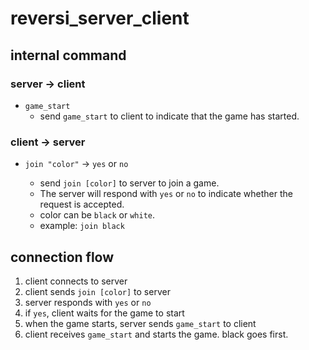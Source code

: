 # reversi_server_client

## internal command

### server -> client

- `game_start`
    - send `game_start` to client to indicate that the game has started.


### client -> server

- `join "color"` -> `yes` or `no`

    - send `join [color]` to server to join a game.
    - The server will respond with `yes` or `no` to indicate whether the request is accepted.
    - color can be `black` or `white`.
    - example: `join black`
        
## connection flow

1. client connects to server
1. client sends `join [color]` to server
1. server responds with `yes` or `no`
1. if `yes`, client waits for the game to start
1. when the game starts, server sends `game_start` to client
1. client receives `game_start` and starts the game. black goes first.
